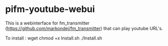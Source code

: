 # pifm-youtube-webui
This is a webinterface for fm_transmitter (https://github.com/markondej/fm_transmitter) that can play youtube URL's.

To install :
wget
chmod +x Install.sh
./Install.sh
